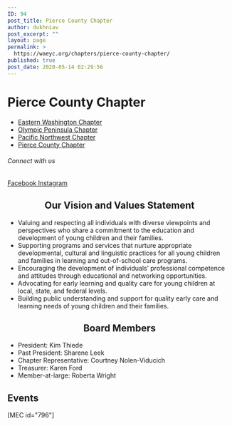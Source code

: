 ```yaml
---
ID: 94
post_title: Pierce County Chapter
author: dukhniav
post_excerpt: ""
layout: page
permalink: >
  https://waeyc.org/chapters/pierce-county-chapter/
published: true
post_date: 2020-05-14 02:29:56
---
```

<h1>Pierce County Chapter</h1>		
				<nav data-toggle-icon="&lt;i aria-hidden=&quot;true&quot; tabindex=&quot;0&quot; class=&quot;fas fa-align-justify&quot;&gt;&lt;/i&gt;" data-close-icon="&lt;i aria-hidden=&quot;true&quot; tabindex=&quot;0&quot; class=&quot;far fa-window-close&quot;&gt;&lt;/i&gt;" data-full-width="yes"><ul id="menu-1-6ea7c98"><li id="menu-item-385"><a href="https://waeyc.org/chapters/eastern-washington-chapter/" class = "hfe-menu-item">Eastern Washington Chapter</a></li>
<li id="menu-item-383"><a href="https://waeyc.org/chapters/olympic-peninsula-chapter/" class = "hfe-menu-item">Olympic Peninsula Chapter</a></li>
<li id="menu-item-384"><a href="https://waeyc.org/chapters/pacific-northwest-chapter/" class = "hfe-menu-item">Pacific Northwest Chapter</a></li>
<li id="menu-item-382"><a href="https://waeyc.org/chapters/pierce-county-chapter/" class = "hfe-menu-item">Pierce County Chapter</a></li>
</ul></nav>              
			<h6>Connect with us</h6>		
					<a href="https://www.instagram.com/pcc_of_waeyc/" target="_blank" rel="noopener noreferrer">
						Facebook
											</a>
					<a href="https://www.instagram.com/pccofwaeyc/" target="_blank" rel="noopener noreferrer">
						Instagram
											</a>
		<h2 style="text-align: center;">Our Vision and Values Statement</h2><ul><li>Valuing and respecting all individuals with diverse viewpoints and perspectives who share a commitment to the education and development of young children and their families.</li><li>Supporting programs and services that nurture appropriate developmental, cultural and linguistic practices for all young children and families in learning and out-of-school care programs.</li><li>Encouraging the development of individuals’ professional competence and attitudes through educational and networking opportunities.</li><li>Advocating for early learning and quality care for young children at local, state, and federal levels.</li><li>Building public understanding and support for quality early care and learning needs of young children and their families.</li></ul><h2 style="text-align: center;">Board Members</h2><ul><li>President: Kim Thiede</li><li>Past President: Sharene Leek</li><li>Chapter Representative: Courtney Nolen-Viducich</li><li>Treasurer: Karen Ford</li><li>Member-at-large: Roberta Wright</li></ul>		
			<h2>Events</h2>		
		[MEC id="796"]